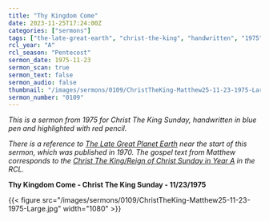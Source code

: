 ```yaml
---
title: "Thy Kingdom Come"
date: 2023-11-25T17:24:00Z
categories: ["sermons"]
tags: ["the-late-great-earth", "christ-the-king", "handwritten", "1975"]
rcl_year: "A"
rcl_season: "Pentecost"
sermon_date: 1975-11-23
sermon_scan: true
sermon_text: false
sermon_audio: false
thumbnail: "/images/sermons/0109/ChristTheKing-Matthew25-11-23-1975-Large.jpg"
sermon_number: "0109"
---
```


_This is a sermon from 1975 for Christ The King Sunday, handwritten in blue pen and highlighted with red pencil._

<!--more-->

_There is a reference to [The Late Great Planet Earth](https://en.wikipedia.org/wiki/The_Late_Great_Planet_Earth) near the start of this sermon, which was published in 1970. The gospel text from Matthew corresponds to the [Christ The King/Reign of Christ Sunday in Year A](https://lectionary.library.vanderbilt.edu/texts/?y=17134&z=p&d=86) in the RCL._

**Thy Kingdom Come - Christ The King Sunday - 11/23/1975**

{{< figure src="/images/sermons/0109/ChristTheKing-Matthew25-11-23-1975-Large.jpg" width="1080" >}}
